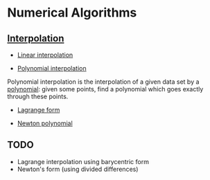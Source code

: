 # Numerical Algorithms

## [Interpolation](https://en.wikipedia.org/wiki/Interpolation#Example)

- [Linear interpolation](https://en.wikipedia.org/wiki/Linear_interpolation)

- [Polynomial interpolation](https://en.wikipedia.org/wiki/Polynomial_interpolation)

 Polynomial interpolation is the interpolation of a given data set by a 
[polynomial](https://en.wikipedia.org/wiki/Polynomial): given some points, find 
a polynomial which goes exactly through these points.

 - [Lagrange form](https://en.wikipedia.org/wiki/Lagrange_polynomial)

 - [Newton polynomial](https://en.wikipedia.org/wiki/Newton_polynomial)
 
 
## TODO

- Lagrange interpolation using barycentric form
- Newton's form (using divided differences)